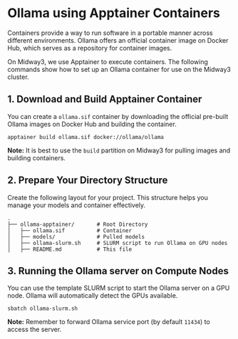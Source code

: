 # Ollama using Apptainer Containers

Containers provide a way to run software in a portable manner across different environments. Ollama offers an official container image on Docker Hub, which serves as a repository for container images.

On Midway3, we use Apptainer to execute containers. The following commands show how to set up an Ollama container for use on the Midway3 cluster.

## 1. Download and Build Apptainer Container 

You can create a `ollama.sif` container by downloading the official pre-built Ollama images on Docker Hub and building the container.

```
apptainer build ollama.sif docker://ollama/ollama
```

**Note:** It is best to use the `build` partition on Midway3 for pulling images and building containers. 

## 2. Prepare Your Directory Structure

Create the following layout for your project. This structure helps you manage your models and container effectively.

```
.
├── ollama-apptainer/       # Root Directory
│   ├── ollama.sif          # Container  
│   ├── models/             # Pulled models
│   ├── ollama-slurm.sh     # SLURM script to run Ollama on GPU nodes
│   ├── README.md           # This file
```

## 3. Running the Ollama server on Compute Nodes

You can use the template SLURM script to start the Ollama server on a GPU node. Ollama will automatically detect the GPUs available. 

```
sbatch ollama-slurm.sh
```

**Note:** Remember to forward Ollama service port (by default `11434`) to access the server.


